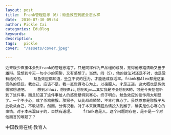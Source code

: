 ```yaml
---
layout: post  
title:  Frank管理启示（6）：鲶鱼效应到底会怎么样  
date:  2010-07-30 09:54  
author: Pickle Cai  
categories: EduBlog  
keywords: 
description:   
tags:	pickle   
cover:  "/assets/cover.jpeg"  

---  
```

    
    近来极少直接体会到frank的管理思路了。只是同样作为产品组的成员，觉得他思路清晰又善于雄辩。没想到今天一句小小的闲聊，又有感想了。当然，同（5），他的做法对还是不对，也是没有结论的。    鲶鱼效应都知道，坐立不安的压力，才能造成存活率。frank和Alex都是这条信条的信徒。我自己，应该不是。我一直觉得攻心为上，以德服人，才是正道。这大概也是传统儒家想法吧。    想到zhhui，想到Mic,想到Rjw……其实我是不会想到R的，可是今天恰恰听到了这件事。而且知道了这件事给人的感觉是特别寒心。终于明白，鲶鱼效应的副作用太明显了。一个不小心，成了杀鸡儆猴。那猴子，从此战战兢兢，不肯付真心了。虽然原意是那猴子从此收敛自己，不敢胡来。然而，分情况看，对于本来就满腔热情投入到猴子，确实是伤心寒心的事情。对于本来混日子的，自然有道理。    frank也是人，这个问题的存在，是不是一个对他而言的难题了？

		

		    
 中国教育在线·教育人


